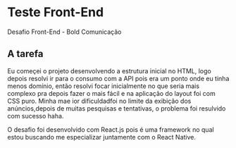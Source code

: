 # Teste Front-End

Desafio Front-End - Bold Comunicação

## A tarefa

Eu começei o projeto desenvolvendo a estrutura inicial no HTML, logo depois resolvi ir para o consumo com a API pois era um ponto onde eu tinha menos domínio, então resolvi focar inicialmente no que seria mais complexo pra depois fazer o mais fácil e na aplicação do layout foi com CSS puro. Minha mae ior dificuldadfoi no limite da exibição dos anúncios,depois de muitas pesquisas e tentativas, o problema foi resulvido com sucesso haha. 

O desafio foi desenvolvido com React.js pois é uma framework no qual estou buscando me especializar juntamente com o React Native.


